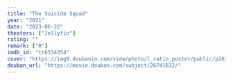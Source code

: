 ```yaml
---
title: "The Suicide Squad"
year: "2021"
date: "2023-06-22"
theaters: ["Jellyfin"]
rating: ""
remark: ["R"]
imdb_id: "tt6334354"
cover: "https://img9.doubanio.com/view/photo/l_ratio_poster/public/p2637099125.jpg"
douban_url: "https://movie.douban.com/subject/26741632/"
---
```

